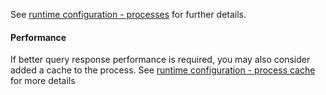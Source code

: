 See [runtime configuration - processes](/develop/server-capabilities/runtime-configuration/processes/) for further details.

#### Performance
If better query response performance is required, you may also consider added a cache to the process. See [runtime configuration - process cache](/develop/server-capabilities/runtime-configuration/process-cache/) for more details